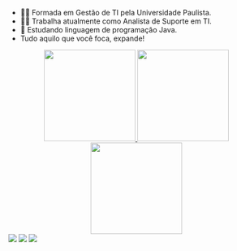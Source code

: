 * :man_student: Formada em Gestão de TI pela Universidade Paulista.
* :woman_technologist:	Trabalha atualmente como Analista de Suporte em TI.
* 🌱 Estudando linguagem de programação Java.
* Tudo aquilo que você foca, expande!

<div align="center">
  <a href="https://github.com/Vania0021">
  <img height="180em" src="https://github-readme-stats.vercel.app/api?username=Vania0021&show_icons=true&theme=dracula&include_all_commits=true&count_private=true"/>
  <img height="180em" src="https://github-readme-stats.vercel.app/api/top-langs/?username=Vania0021&layout=compact&langs_count=7&theme=dracula"/>
  <img height="180em" src="https://octodex.github.com/images/codercat.jpg"/>
</div>
<div> 
   <a href="https://www.instagram.com/nascimento_vania20/" target="_blank"><img src="https://img.shields.io/badge/-Instagram-%23E4405F?style=for-the-badge&logo=instagram&logoColor=white" target="_blank"></a>
  <a href = "mailto:silvaelci17@gmail.com"><img src="https://img.shields.io/badge/-Gmail-%23333?style=for-the-badge&logo=gmail&logoColor=white" target="_blank"></a>
  <a href="https://www.linkedin.com/in/elciv%C3%A2nia-nascimento-657ab017b/" target="_blank"><img src="https://img.shields.io/badge/-LinkedIn-%230077B5?style=for-the-badge&logo=linkedin&logoColor=white" target="_blank"></a> 
 
 
</div>
